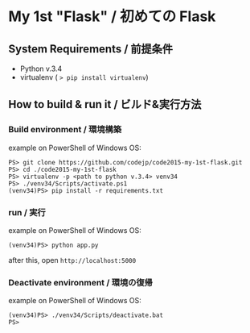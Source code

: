 # My 1st "Flask" / 初めての Flask

## System Requirements / 前提条件

- Python v.3.4
- virtualenv ( `> pip install virtualenv`)

## How to build & run it / ビルド&実行方法

### Build environment / 環境構築

example on PowerShell of Windows OS:
```
PS> git clone https://github.com/codejp/code2015-my-1st-flask.git
PS> cd ./code2015-my-1st-flask
PS> virtualenv -p <path to python v.3.4> venv34
PS> ./venv34/Scripts/activate.ps1
(venv34)PS> pip install -r requirements.txt
```

### run / 実行
example on PowerShell of Windows OS:
```
(venv34)PS> python app.py
```

after this, open `http://localhost:5000`

### Deactivate environment / 環境の復帰
example on PowerShell of Windows OS:
```
(venv34)PS> ./venv34/Scripts/deactivate.bat
PS>
```
